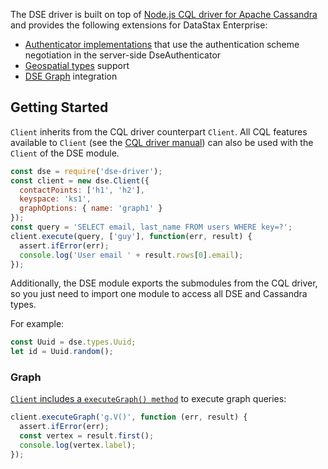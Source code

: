 The DSE driver is built on top of [Node.js CQL driver for Apache Cassandra][cassandra-driver] and provides the
following extensions for DataStax Enterprise:

- [Authenticator implementations](module-auth.html) that use the authentication scheme negotiation in the server-side
DseAuthenticator
- [Geospatial types](module-geometry.html) support
- [DSE Graph](module-graph.html) integration


## Getting Started

`Client` inherits from the CQL driver counterpart `Client`.  All CQL features available to `Client` (see the
[CQL driver manual][core-manual]) can also be used with the `Client` of the DSE module.

```javascript
const dse = require('dse-driver');
const client = new dse.Client({
  contactPoints: ['h1', 'h2'],
  keyspace: 'ks1',
  graphOptions: { name: 'graph1' }
});
const query = 'SELECT email, last_name FROM users WHERE key=?';
client.execute(query, ['guy'], function(err, result) {
  assert.ifError(err);
  console.log('User email ' + result.rows[0].email);
});
```

Additionally, the DSE module exports the submodules from the CQL driver, so you just need to import one module to access
all DSE and Cassandra types.

For example:
```javascript
const Uuid = dse.types.Uuid;
let id = Uuid.random();
```

### Graph

[`Client` includes a `executeGraph() method`](Client.html#executeGraph) to execute graph queries:

```javascript
client.executeGraph('g.V()', function (err, result) {
  assert.ifError(err);
  const vertex = result.first();
  console.log(vertex.label);
});
```

[cassandra-driver]: https://github.com/datastax/nodejs-driver
[core-manual]: http://docs.datastax.com/en/developer/nodejs-driver/3.0/common/drivers/introduction/introArchOverview.html